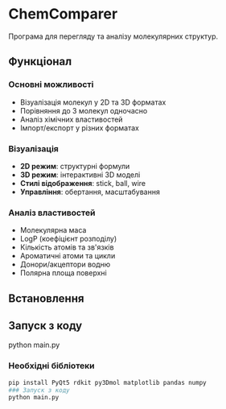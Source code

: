 # ChemComparer

Програма для перегляду та аналізу молекулярних структур.

## Функціонал

### Основні можливості
- Візуалізація молекул у 2D та 3D форматах
- Порівняння до 3 молекул одночасно
- Аналіз хімічних властивостей
- Імпорт/експорт у різних форматах

### Візуалізація
- **2D режим**: структурні формули
- **3D режим**: інтерактивні 3D моделі
- **Стилі відображення**: stick, ball, wire
- **Управління**: обертання, масштабування

### Аналіз властивостей
- Молекулярна маса
- LogP (коефіцієнт розподілу)
- Кількість атомів та зв'язків
- Ароматичні атоми та цикли
- Донори/акцептори водню
- Полярна площа поверхні

## Встановлення
## Запуск з коду
python main.py

### Необхідні бібліотеки
```bash
pip install PyQt5 rdkit py3Dmol matplotlib pandas numpy
### Запуск з коду
python main.py
